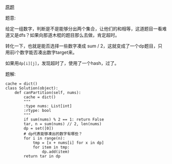 [原题](https://leetcode.com/problems/partition-equal-subset-sumy)

题意:

给定一组数字，判断是不是能够分出两个集合，让他们的和相等，这道题目一看难道又是dfs？如果向那道木棍的题目那么去做，肯定超时。

转化一下，也就是能否选择一些数字凑成 sum / 2，这就变成了一个dp题目，只用前i个数字能否凑出数字target来。

如果用```dp[i][j]```，发现超时了，使用了一个hash，过了。

题解:

```
cache = dict()
class Solution(object):
    def canPartition(self, nums):
        cache = dict()
        """
        :type nums: List[int]
        :rtype: bool
        """
        if sum(nums) % 2 == 1: return False
        tar, n = sum(nums) // 2, len(nums)
        dp = set([0])
        # dp代表能够凑出的数字有哪些？
        for i in range(n):
            tmp = [x + nums[i] for x in dp]
            for item in tmp:
                dp.add(item)
        return tar in dp
```